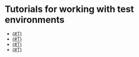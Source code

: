 # Tutorials for working with test environments

* [{#T}](gitlab.md)
* [{#T}](ci-for-snapshots.md)
* [{#T}](hpc-on-preemptible.md)
* [{#T}](iot-emulation.md)
